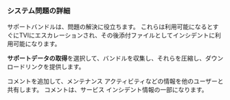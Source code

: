 ### システム問題の詳細

サポートバンドルは、問題の解決に役立ちます。 これらは利用可能になるとすぐにTVIにエスカレーションされ、その後添付ファイルとしてインシデントに利用可能になります。

**サポートデータの取得**を選択して、バンドルを収集し、それらを圧縮し、ダウンロードリンクを提供します。

コメントを追加して、メンテナンス アクティビティなどの情報を他のユーザーと共有します。 コメントは、サービス インシデント情報の一部になります。
